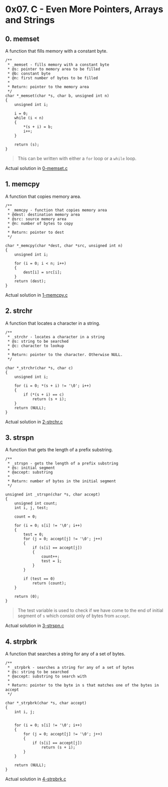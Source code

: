 # 0x07. C - Even More Pointers, Arrays and Strings

## 0. memset

A function that fills memory with a constant byte. 

```
/**
 * _memset - fills memory with a constant byte
 * @s: pointer to memory area to be filled
 * @b: constant byte
 * @n: first number of bytes to be filled
 *
 * Return: pointer to the memory area
 */
char *_memset(char *s, char b, unsigned int n)
{
	unsigned int i;

	i = 0;
	while (i < n)
	{
		*(s + i) = b;
		i++;
	}

	return (s);
}
```

> This can be written with either a `for` loop or a `while` loop.

Actual solution in [0-memset.c](./0-memset.c)

## 1. memcpy

A function that copies memory area.

```
/**
 * _memcpy - function that copies memory area
 * @dest: destination memory area
 * @src: source memory area
 * @n: number of bytes to copy
 *
 * Return: pointer to dest
 */

char *_memcpy(char *dest, char *src, unsigned int n)
{
	unsigned int i;

	for (i = 0; i < n; i++)
	{
		dest[i] = src[i];
	}
	return (dest);
}
```

Actual solution in [1-memcpy.c](./1-memcpy.c)


## 2. strchr

A function that locates a character in a string.

```
/**
 * _strchr - locates a character in a string
 * @s: string to be searched
 * @c: character to lookup
 *
 * Return: pointer to the character. Otherwise NULL. 
 */

char *_strchr(char *s, char c)
{
	unsigned int i;

	for (i = 0; *(s + i) != '\0'; i++)
	{
		if (*(s + i) == c)
			return (s + i);
	}
	return (NULL);
}
```

Actual solution in [2-strchr.c](./2-strchr.c)

## 3. strspn 

A function that gets the length of a prefix substring. 

```
/**
 * _strspn - gets the length of a prefix substring
 * @s: initial segment
 * @accept: substring
 *
 * Return: number of bytes in the initial segment
 */

unsigned int _strspn(char *s, char accept)
{
	unsigned int count;
	int i, j, test;

	count = 0;

	for (i = 0; s[i] != '\0'; i++)
	{
		test = 0;
		for (j = 0; accept[j] != '\0'; j++)
		{
			if (s[i] == accept[j])
			{
				count++;
				test = 1;
			}
		}

		if (test == 0)
			return (count);
	}

	return (0);
}
```

> The test variable is used to check if we have come to the end of initial segment of 
`s` which consist only of bytes from `accept`.

Actual solution in [3-strspn.c](./3-strspn.c)


## 4. strpbrk 

A function that searches a string for any of a set of bytes.

```
/**
 * _strpbrk - searches a string for any of a set of bytes
 * @s: string to be searched
 * @accept: substring to search with
 *
 * Return: pointer to the byte in s that matches one of the bytes in accept
 */

char *_strpbrk(char *s, char accept)
{
	int i, j;


	for (i = 0; s[i] != '\0'; i++)
	{
		for (j = 0; accept[j] != '\0'; j++)
		{
			if (s[i] == accept[j])
				return (s + i);
		}
	}

	return (NULL);
}
```

Actual solution in [4-strpbrk.c](./4-strpbrk.c)
